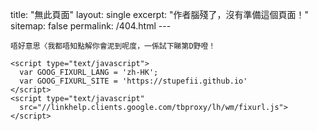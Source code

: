   title: "無此頁面"
    layout: single
    excerpt: "作者腦殘了，沒有準備這個頁面！"
    sitemap: false
    permalink: /404.html
    ---


    唔好意思〈我都唔知點解你會泥到呢度，一係試下睇第D野噔！

    <script type="text/javascript">
      var GOOG_FIXURL_LANG = 'zh-HK';
      var GOOG_FIXURL_SITE = 'https://stupefii.github.io'
    </script>
    <script type="text/javascript"
      src="//linkhelp.clients.google.com/tbproxy/lh/wm/fixurl.js">
    </script>